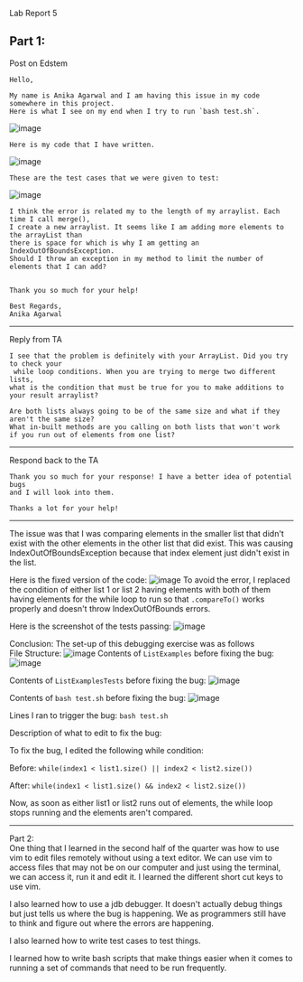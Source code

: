 Lab Report 5 

Part 1: 
---
Post on Edstem
```
Hello,

My name is Anika Agarwal and I am having this issue in my code somewhere in this project.
Here is what I see on my end when I try to run `bash test.sh`.
```

![image](https://github.com/anikaagarwal12/cse15l-lab-reports/assets/147211541/84975310-ac28-4bef-9888-350ddb703a3d)
```
Here is my code that I have written.
```
![image](https://github.com/anikaagarwal12/cse15l-lab-reports/assets/147211541/aaf3d8d5-6882-4f29-9132-97b00302cde1)
```
These are the test cases that we were given to test:
```
![image](https://github.com/anikaagarwal12/cse15l-lab-reports/assets/147211541/fcf3f461-32d3-495a-a6c0-ac31a9aed1fa)


```
I think the error is related my to the length of my arraylist. Each time I call merge(),
I create a new arraylist. It seems like I am adding more elements to the arrayList than
there is space for which is why I am getting an IndexOutOfBoundsException.
Should I throw an exception in my method to limit the number of elements that I can add?


Thank you so much for your help!

Best Regards,
Anika Agarwal
```
---
Reply from TA
```
I see that the problem is definitely with your ArrayList. Did you try to check your
 while loop conditions. When you are trying to merge two different lists,
what is the condition that must be true for you to make additions to your result arraylist?

Are both lists always going to be of the same size and what if they aren't the same size?
What in-built methods are you calling on both lists that won't work
if you run out of elements from one list? 
```
---
Respond back to the TA
```
Thank you so much for your response! I have a better idea of potential bugs
and I will look into them.

Thanks a lot for your help!
```
---
The issue was that I was comparing elements in the smaller list that didn't exist with the other
elements in the other list that did exist. This was causing IndexOutOfBoundsException because 
that index element just didn't exist in the list. 

Here is the fixed version of the code: 
![image](https://github.com/anikaagarwal12/cse15l-lab-reports/assets/147211541/e039783e-f90c-4ff3-8b2d-d14548687a99)
To avoid the error, I replaced the condition of either list 1 or list 2 having elements with 
both of them having elements for the while loop to run so that `.compareTo()` works properly
and doesn't throw IndexOutOfBounds errors. 

Here is the screenshot of the tests passing: 
![image](https://github.com/anikaagarwal12/cse15l-lab-reports/assets/147211541/f4b6c7d9-ac97-48cd-a023-ca110ad5e959)


Conclusion: 
The set-up of this debugging exercise was as follows     
File Structure: 
![image](https://github.com/anikaagarwal12/cse15l-lab-reports/assets/147211541/583a54d4-bbfc-4458-b64e-436d3da8be56)
Contents of `ListExamples` before fixing the bug: 
![image](https://github.com/anikaagarwal12/cse15l-lab-reports/assets/147211541/39d7a29c-0f47-414a-8a07-5cf8bee912e0)

Contents of `ListExamplesTests` before fixing the bug: 
![image](https://github.com/anikaagarwal12/cse15l-lab-reports/assets/147211541/f355e3bf-7547-4229-be41-7fe0c9afd661)


Contents of `bash test.sh` before fixing the bug: 
![image](https://github.com/anikaagarwal12/cse15l-lab-reports/assets/147211541/2808f300-10dc-4954-9bdb-a14099b8da33)

Lines I ran to trigger the bug: 
`bash test.sh`

Description of what to edit to fix the bug: 

To fix the bug, I edited the following while condition:

Before: `while(index1 < list1.size() || index2 < list2.size())`

After: `while(index1 < list1.size() && index2 < list2.size())`

Now, as soon as either list1 or list2 runs out of elements, the while loop stops running and the elements aren't compared. 

---
Part 2:   
One thing that I learned in the second half of the quarter was how to use vim to edit files remotely 
without using a text editor. We can use vim to access files that may not be on our computer and 
just using the terminal, we can access it, run it and edit it. I learned the different short cut keys to use vim. 

I also learned how to use a jdb debugger. It doesn't actually debug things but just tells us where the bug is happening. We as programmers still have to think and figure out where the errors are happening. 

I also learned how to write test cases to test things. 

I learned how to write bash scripts that make things easier when it comes to running a set of commands that need to be run frequently. 


